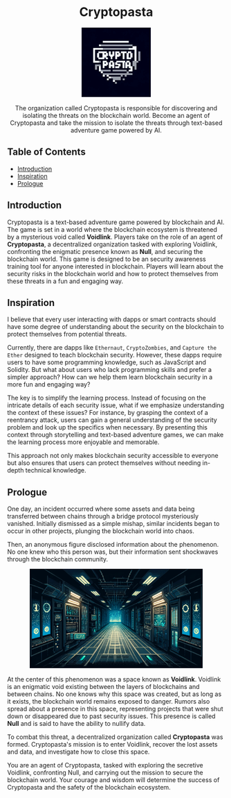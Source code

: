 <div align="center">

<h1> Cryptopasta </h1>
<img src="./assets/logo.jpg" width="160px" alt="Cryptopasta logo">
<p align="center">
    The organization called Cryptopasta is responsible for discovering and isolating the threats on the blockchain world. Become an agent of Cryptopasta and take the mission to isolate the threats through text-based adventure game powered by AI.
</p>
</div>

## Table of Contents

- [Introduction](#introduction)
- [Inspiration](#inspiration)
- [Prologue](#prologue)

## Introduction

Cryptopasta is a text-based adventure game powered by blockchain and AI. The game is set in a world where the blockchain ecosystem is threatened by a mysterious void called **Voidlink**. Players take on the role of an agent of **Cryptopasta**, a decentralized organization tasked with exploring Voidlink, confronting the enigmatic presence known as **Null**, and securing the blockchain world. This game is designed to be an security awareness training tool for anyone interested in blockchain. Players will learn about the security risks in the blockchain world and how to protect themselves from these threats in a fun and engaging way.

## Inspiration

I believe that every user interacting with dapps or smart contracts should have some degree of understanding about the security on the blockchain to protect themselves from potential threats.

Currently, there are dapps like `Ethernaut`, `CryptoZombies`, and `Capture the Ether` designed to teach blockchain security. However, these dapps require users to have some programming knowledge, such as JavaScript and Solidity. But what about users who lack programming skills and prefer a simpler approach? How can we help them learn blockchain security in a more fun and engaging way?

The key is to simplify the learning process. Instead of focusing on the intricate details of each security issue, what if we emphasize understanding the context of these issues? For instance, by grasping the context of a reentrancy attack, users can gain a general understanding of the security problem and look up the specifics when necessary. By presenting this context through storytelling and text-based adventure games, we can make the learning process more enjoyable and memorable.

This approach not only makes blockchain security accessible to everyone but also ensures that users can protect themselves without needing in-depth technical knowledge.

## Prologue

One day, an incident occurred where some assets and data being transferred between chains through a bridge protocol mysteriously vanished. Initially dismissed as a simple mishap, similar incidents began to occur in other projects, plunging the blockchain world into chaos.

Then, an anonymous figure disclosed information about the phenomenon. No one knew who this person was, but their information sent shockwaves through the blockchain community.

<div align="center">
<img src="./assets/space.jpg" width="400px" alt="space">
</div>

At the center of this phenomenon was a space known as **Voidlink**. Voidlink is an enigmatic void existing between the layers of blockchains and between chains. No one knows why this space was created, but as long as it exists, the blockchain world remains exposed to danger. Rumors also spread about a presence in this space, representing projects that were shut down or disappeared due to past security issues. This presence is called **Null** and is said to have the ability to nullify data.

To combat this threat, a decentralized organization called **Cryptopasta** was formed. Cryptopasta's mission is to enter Voidlink, recover the lost assets and data, and investigate how to close this space.

You are an agent of Cryptopasta, tasked with exploring the secretive Voidlink, confronting Null, and carrying out the mission to secure the blockchain world. Your courage and wisdom will determine the success of Cryptopasta and the safety of the blockchain ecosystem.
